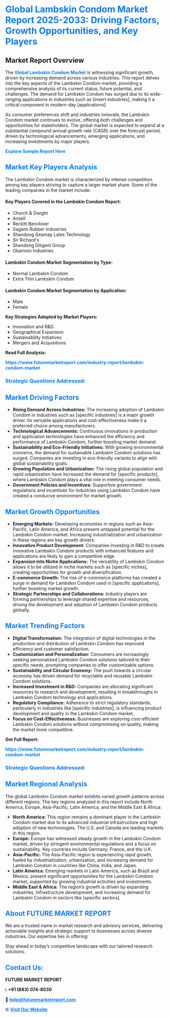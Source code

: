<h1 style="color: #007BFF;">Global Lambskin Condom Market Report 2025-2033: Driving Factors, Growth Opportunities, and Key Players</h1>

<section id="overview">
<h2>Market Report Overview</h2>
<p>The <a href="https://www.futuremarketreport.com/industry-report/lambskin-condom-market" style="color: #007BFF; text-decoration: none;"><strong>Global Lambskin Condom Market</strong></a> is witnessing significant growth, driven by increasing demand across various industries. This report delves into the key aspects of the Lambskin Condom market, providing a comprehensive analysis of its current status, future potential, and challenges. The demand for Lambskin Condom has surged due to its wide-ranging applications in industries such as [insert industries], making it a critical component in modern-day [applications].</p>
<p>As consumer preferences shift and industries innovate, the Lambskin Condom market continues to evolve, offering both challenges and opportunities for stakeholders. The global market is expected to expand at a substantial compound annual growth rate (CAGR) over the forecast period, driven by technological advancements, emerging applications, and increasing investments by major players.</p>
</section>

<section id="overview">
<p><a href="https://www.futuremarketreport.com/request-sample/reportId=107418" style="color: #007BFF; text-decoration: none;"><strong>Explore Sample Report Here</strong></a></p>
</section>

<section id="key-players">
<h2 style="color: #007BFF;">Market Key Players Analysis</h2>
<p>The Lambskin Condom market is characterized by intense competition among key players striving to capture a larger market share. Some of the leading companies in the market include:</p>
<h4>Key Players Covered in the Lambskin Condom Report:</h4>
<ul><li>Church &amp; Dwight</li><li>Ansell</li><li>Reckitt Benckiser</li><li>Sagami Rubber Industries</li><li>Shandong Geamay Latex Technology</li><li>Sir Richard&#039;s</li><li>Shandong Diligent Group</li><li>Okamoto Industries</li></ul>
<h4>Lambskin Condom Market Segmentation by Type:</h4>
<ul><li>Normal Lambskin Condom</li><li>Extra Thin Lambskin Condom</li></ul>

<h4>Lambskin Condom Market Segmentation by Application:</h4>
<ul><li>Male</li><li>Female</li></ul>
<p><strong>Key Strategies Adopted by Market Players:</strong></p>
<ul>
<li>Innovation and R&D</li>
<li>Geographical Expansion</li>
<li>Sustainability Initiatives</li>
<li>Mergers and Acquisitions</li>
</ul>
</section>

<section>
<p><strong>Read Full Analysis: </strong></p><a href="https://www.futuremarketreport.com/industry-report/lambskin-condom-market" style="color: #007BFF; text-decoration: none;"><strong>https://www.futuremarketreport.com/industry-report/lambskin-condom-market</strong></a>
<h3 style="color: #007BFF;">Strategic Questions Addressed:</h3>
</section>

<section id="driving-factors">
<h2 style="color: #007BFF;">Market Driving Factors</h2>
<ul>
<li><strong>Rising Demand Across Industries:</strong> The increasing adoption of Lambskin Condom in industries such as [specific industries] is a major growth driver. Its versatile applications and cost-effectiveness make it a preferred choice among manufacturers.</li>
<li><strong>Technological Advancements:</strong> Continuous innovations in production and application technologies have enhanced the efficiency and performance of Lambskin Condom, further boosting market demand.</li>
<li><strong>Sustainability and Eco-Friendly Initiatives:</strong> With growing environmental concerns, the demand for sustainable Lambskin Condom solutions has surged. Companies are investing in eco-friendly variants to align with global sustainability goals.</li>
<li><strong>Growing Population and Urbanization:</strong> The rising global population and rapid urbanization have increased the demand for [specific products], where Lambskin Condom plays a vital role in meeting consumer needs.</li>
<li><strong>Government Policies and Incentives:</strong> Supportive government regulations and incentives for industries using Lambskin Condom have created a conducive environment for market growth.</li>
</ul>
</section>

<section id="growth-opportunities">
<h2 style="color: #007BFF;">Market Growth Opportunities</h2>
<ul>
<li><strong>Emerging Markets:</strong> Developing economies in regions such as Asia-Pacific, Latin America, and Africa present untapped potential for the Lambskin Condom market. Increasing industrialization and urbanization in these regions are key growth drivers.</li>
<li><strong>Innovative Product Development:</strong> Companies investing in R&D to create innovative Lambskin Condom products with enhanced features and applications are likely to gain a competitive edge.</li>
<li><strong>Expansion into Niche Applications:</strong> The versatility of Lambskin Condom allows it to be utilized in niche markets such as [specific niches], creating opportunities for growth and diversification.</li>
<li><strong>E-commerce Growth:</strong> The rise of e-commerce platforms has created a surge in demand for Lambskin Condom used in [specific applications], further boosting market growth.</li>
<li><strong>Strategic Partnerships and Collaborations:</strong> Industry players are forming partnerships to leverage shared expertise and resources, driving the development and adoption of Lambskin Condom products globally.</li>
</ul>
</section>

<section id="trending-factors">
<h2 style="color: #007BFF;">Market Trending Factors</h2>
<ul>
<li><strong>Digital Transformation:</strong> The integration of digital technologies in the production and distribution of Lambskin Condom has improved efficiency and customer satisfaction.</li>
<li><strong>Customization and Personalization:</strong> Consumers are increasingly seeking personalized Lambskin Condom solutions tailored to their specific needs, prompting companies to offer customizable options.</li>
<li><strong>Sustainability and Circular Economy:</strong> The push towards a circular economy has driven demand for recyclable and reusable Lambskin Condom solutions.</li>
<li><strong>Increased Investment in R&D:</strong> Companies are allocating significant resources to research and development, resulting in breakthroughs in Lambskin Condom technology and applications.</li>
<li><strong>Regulatory Compliance:</strong> Adherence to strict regulatory standards, particularly in industries like [specific industries], is influencing product development and quality in the Lambskin Condom market.</li>
<li><strong>Focus on Cost-Effectiveness:</strong> Businesses are exploring cost-efficient Lambskin Condom solutions without compromising on quality, making the market more competitive.</li>
</ul>
</section>

<section>
<p><strong>Get Full Report: </strong></p><a href="https://www.futuremarketreport.com/industry-report/lambskin-condom-market" style="color: #007BFF; text-decoration: none;"><strong>https://www.futuremarketreport.com/industry-report/lambskin-condom-market</strong></a>
<h3 style="color: #007BFF;">Strategic Questions Addressed:</h3>
</section>


<section id="regional-analysis">
<h2 style="color: #007BFF;">Market Regional Analysis</h2>
<p>The global Lambskin Condom market exhibits varied growth patterns across different regions. The key regions analyzed in this report include North America, Europe, Asia-Pacific, Latin America, and the Middle East & Africa:</p>
<ul>
<li><strong>North America:</strong> This region remains a dominant player in the Lambskin Condom market due to its advanced industrial infrastructure and high adoption of new technologies. The U.S. and Canada are leading markets in this region.</li>
<li><strong>Europe:</strong> Europe has witnessed steady growth in the Lambskin Condom market, driven by stringent environmental regulations and a focus on sustainability. Key countries include Germany, France, and the U.K.</li>
<li><strong>Asia-Pacific:</strong> The Asia-Pacific region is experiencing rapid growth, fueled by industrialization, urbanization, and increasing demand for Lambskin Condom in countries like China, India, and Japan.</li>
<li><strong>Latin America:</strong> Emerging markets in Latin America, such as Brazil and Mexico, present significant opportunities for the Lambskin Condom market, supported by growing industrial activities and investments.</li>
<li><strong>Middle East & Africa:</strong> The region’s growth is driven by expanding industries, infrastructure development, and increasing demand for Lambskin Condom in sectors like [specific sectors].</li>
</ul>
</section>

<footer>
<h2 style="color: #007BFF;">About FUTURE MARKET REPORT</h2>
<p>We are a trusted name in market research and advisory services, delivering actionable insights and strategic support to businesses across diverse industries. Our expertise lies in offering:</p>

<p>Stay ahead in today’s competitive landscape with our tailored research solutions.</p>

<h2 style="color: #007BFF;">Contact Us:</h2>
<p><strong>FUTURE MARKET REPORT</strong></p>
<p>📞 <strong>+91 (883) 074-8030</strong></p>
<p>📧 <strong><a href="mailto:help@futuremarketreport.com" style="color: #007BFF;">help@futuremarketreport.com</a></strong></p>
<p>🌐 <strong><a href="https://www.futuremarketreport.com/" style="color: #007BFF;">Visit Our Website</a></strong></p>
</footer>